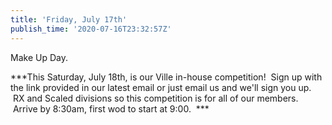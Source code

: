 ```yaml
---
title: 'Friday, July 17th'
publish_time: '2020-07-16T23:32:57Z'
---
```


Make Up Day.

***This Saturday, July 18th, is our Ville in-house competition!  Sign up
with the link provided in our latest email or just email us and we'll
sign you up.  RX and Scaled divisions so this competition is for all of
our members.  Arrive by 8:30am, first wod to start at 9:00.  ***
